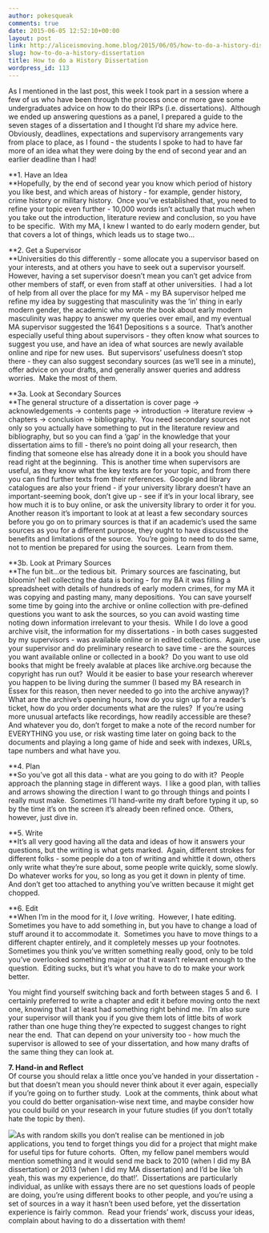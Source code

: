 ```yaml
---
author: pokesqueak
comments: true
date: 2015-06-05 12:52:10+00:00
layout: post
link: http://aliceismoving.home.blog/2015/06/05/how-to-do-a-history-dissertation/
slug: how-to-do-a-history-dissertation
title: How to do a History Dissertation
wordpress_id: 113
---
```


As I mentioned in the last post, this week I took part in a session 
where a few of us who have been through the process once or more gave 
some undergraduates advice on how to do their IRPs (i.e. 
dissertations).  Although we ended up answering questions as a panel, I 
prepared a guide to the seven stages of a dissertation and I thought I’d
 share my advice here.  Obviously, deadlines, expectations and 
supervisory arrangements vary from place to place, as I found - the 
students I spoke to had to have far more of an idea what they were doing
 by the end of second year and an earlier deadline than I had!  


**1. Have an Idea  
**Hopefully,
 by the end of second year you know which period of history you like 
best, and which areas of history - for example, gender history, crime 
history or military history.  Once you’ve established that, you need to 
refine your topic even further - 10,000 words isn’t actually that much 
when you take out the introduction, literature review and conclusion, so
 you have to be specific.  With my MA, I knew I wanted to do early 
modern gender, but that covers a lot of things, which leads us to stage 
two…  


**2. Get a Supervisor  
**Universities do this 
differently - some allocate you a supervisor based on your interests, 
and at others you have to seek out a supervisor yourself.  However, 
having a set supervisor doesn’t mean you can’t get advice from other 
members of staff, or even from staff at other universities.  I had a lot
 of help from all over the place for my MA - my BA supervisor helped me 
refine my idea by suggesting that masculinity was the ‘in’ thing in 
early modern gender, the academic who wrote _the_ book about early 
modern masculinity was happy to answer my queries over email, and my 
eventual MA supervisor suggested the 1641 Depositions s a source.  
That’s another especially useful thing about supervisors - they often 
know what sources to suggest you use, and have an idea of what sources 
are newly available online and ripe for new uses.  But supervisors’ 
usefulness doesn’t stop there - they can also suggest secondary sources 
(as we’ll see in a minute), offer advice on your drafts, and generally 
answer queries and address worries.  Make the most of them.  


**3a. Look at Secondary Sources  
**The
 general structure of a dissertation is cover page -> 
acknowledgements -> contents page -> introduction -> literature
 review -> chapters -> conclusion -> bibliography.  You need 
secondary sources not only so you actually have something to put in the 
literature review and bibliography, but so you can find a ‘gap’ in the 
knowledge that your dissertation aims to fill - there’s no point doing 
all your research, then finding that someone else has already done it in
 a book you should have read right at the beginning.  This is another 
time when supervisors are useful, as they know what the key texts are 
for your topic, and from there you can find further texts from their 
references.  Google and library catalogues are also your friend - if 
your university library doesn’t have an important-seeming book, don’t 
give up - see if it’s in your local library, see how much it is to buy 
online, or ask the university library to order it for you.  Another 
reason it’s important to look at at least a few secondary sources before
 you go on to primary sources is that if an academic’s used the same 
sources as you for a different purpose, they ought to have discussed the
 benefits and limitations of the source.  You’re going to need to do the
 same, not to mention be prepared for using the sources.  Learn from 
them.  


**3b. Look at Primary Sources  
**The fun bit…or 
the tedious bit.  Primary sources are fascinating, but bloomin’ hell 
collecting the data is boring - for my BA it was filling a spreadsheet 
with details of hundreds of early modern crimes, for my MA it was 
copying and pasting many, many depositions.  You can save yourself some 
time by going into the archive or online collection with pre-defined 
questions you want to ask the sources, so you can avoid wasting time 
noting down information irrelevant to your thesis.  While I do love a 
good archive visit, the information for my dissertations - in both cases
 suggested by my supervisors - was available online or in edited 
collections.  Again, use your supervisor and do preliminary research to 
save time - are the sources you want available online or collected in a 
book?  Do you want to use old books that might be freely avalable at 
places like archive.org because the copyright has run out?  Would it be 
easier to base your research wherever you happen to be living during the
 summer (I based my BA research in Essex for this reason, then never 
needed to go into the archive anyway)?  What are the archive’s opening 
hours, how do you sign up for a reader’s ticket, how do you order 
documents what are the rules?  If you’re using more unusual artefacts 
like recordings, how readily accessible are these?  And whatever you do,
 don’t forget to make a note of the record number for EVERYTHING you 
use, or risk wasting time later on going back to the documents and 
playing a long game of hide and seek with indexes, URLs, tape numbers 
and what have you.  


**4. Plan  
**So you’ve got all this 
data - what are you going to do with it?  People approach the planning 
stage in different ways.  I like a good plan, with tallies and arrows 
showing the direction I want to go through things and points I really 
must make.  Sometimes I’ll hand-write my draft before typing it up, so 
by the time it’s on the screen it’s already been refined once.  Others, 
however, just dive in.  


**5. Write  
**It’s all very good 
having all the data and ideas of how it answers your questions, but the 
writing is what gets marked.  Again, different strokes for different 
folks - some people do a ton of writing and whittle it down, others only
 write what they’re sure about, some people write quickly, some slowly. 
 Do whatever works for you, so long as you get it down in plenty of 
time.  And don’t get too attached to anything you’ve written because it 
might get chopped.  


**6. Edit  
**When I’m in the mood for it, I _love_
 writing.  However, I hate editing.  Sometimes you have to add something
 in, but you have to change a load of stuff around it to accommodate 
it.  Sometimes you have to move things to a different chapter entirely, 
and it completely messes up your footnotes.  Sometimes you think you’ve 
written something really good, only to be told you’ve overlooked 
something major or that it wasn’t relevant enough to the question.  
Editing sucks, but it’s what you have to do to make your work better.

You
 might find yourself switching back and forth between stages 5 and 6.  I
 certainly preferred to write a chapter and edit it before moving onto 
the next one, knowing that I at least had something right behind me.  
I’m also sure your supervisor will thank you if you give them lots of 
little bits of work rather than one huge thing they’re expected to 
suggest changes to right near the end.  That can depend on your 
university too - how much the supervisor is allowed to see of your 
dissertation, and how many drafts of the same thing they can look at.  


**7. Hand-in and Reflect**  
Of
 course you should relax a little once you’ve handed in your 
dissertation - but that doesn’t mean you should never think about it 
ever again, especially if you’re going on to further study.  Look at the
 comments, think about what you could do better organisation-wise next 
time, and maybe consider how you could build on your research in your 
future studies (if you don’t totally hate the topic by then).

![](https://66.media.tumblr.com/344af6870cc16a6673ed6004d4cd7719/tumblr_inline_nph2bjWZ4n1s70b7a_540.jpg)As
 with random skills you don’t realise can be mentioned in job 
applications, you tend to forget things you did for a project that might
 make for useful tips for future cohorts.  Often, my fellow panel 
members would mention something and it would send me back to 2010 (when I
 did my BA dissertation) or 2013 (when I did my MA dissertation) and I’d
 be like ‘oh yeah, this was my experience, do that!’.  Dissertations are
 particularly individual, as unlike with essays there are no set 
questions loads of people are doing, you’re using different books to 
other people, and you’re using a set of sources in a way it hasn’t been 
used before, yet the dissertation experience is fairly common.  Read 
your friends’ work, discuss your ideas, complain about having to do a 
dissertation with them!
